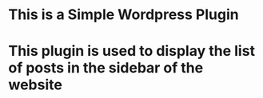 # This is a Simple Wordpress Plugin
# This plugin is used to display the list of posts in the sidebar of the website